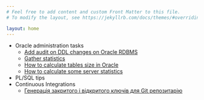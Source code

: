 ```yaml
---
# Feel free to add content and custom Front Matter to this file.
# To modify the layout, see https://jekyllrb.com/docs/themes/#overriding-theme-defaults

layout: home
---
```


- Oracle administration tasks
  - [Add audit on DDL changes on Oracle RDBMS](oracle/audit_dll.html)
  - [Gather statistics](oracle/gather_stats.html)
  - [How to calculate tables size in Oracle](oracle/table_size.html)
  - [How to calculate some server statistics](oracle/server_stats.html)
- PL/SQL tips       
- Continuous Integrations
  - [Генерація закритого і відкритого ключів для Git репозитарію](ci/key_jenkins.html)